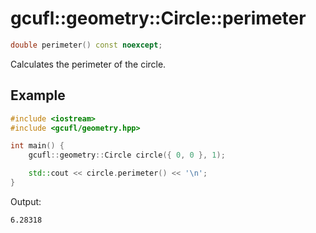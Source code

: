 # gcufl::geometry::Circle::perimeter
```cpp
double perimeter() const noexcept;
```
Calculates the perimeter of the circle.
## Example
```cpp
#include <iostream>
#include <gcufl/geometry.hpp>

int main() {
	gcufl::geometry::Circle circle({ 0, 0 }, 1);

	std::cout << circle.perimeter() << '\n';
}
```
Output:
```
6.28318
```
